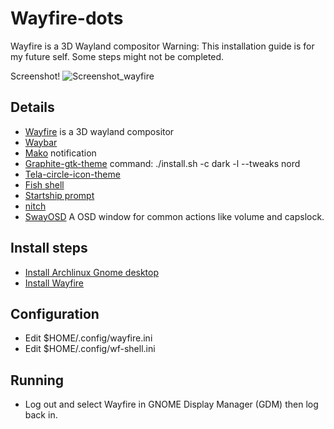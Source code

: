 # Wayfire-dots
Wayfire is a 3D Wayland compositor
Warning: This installation guide is for my future self. Some steps might not be completed.

Screenshot!
![Screenshot_wayfire](https://github.com/bluebyt/Wayfire-dots/assets/18442224/2eda9c5a-5ff6-4a32-84dc-deb604d36761)

## Details
- [Wayfire](https://github.com/WayfireWM/wayfire) is a 3D wayland compositor
- [Waybar](https://github.com/Alexays/Waybar)
- [Mako](https://github.com/emersion/mako) notification
- [Graphite-gtk-theme](https://github.com/vinceliuice/Graphite-gtk-theme) command: ./install.sh -c dark -l --tweaks nord
- [Tela-circle-icon-theme](https://github.com/vinceliuice/Tela-circle-icon-theme#tela-circle-icon-theme)
- [Fish shell](https://github.com/fish-shell/fish-shell)
- [Startship prompt](https://starship.rs/)
- [nitch](https://github.com/ssleert/nitch)
- [SwayOSD](https://github.com/ErikReider/SwayOSD) A OSD window for common actions like volume and capslock.

## Install steps

- [Install Archlinux Gnome desktop](https://www.youtube.com/watch?v=3ndsDxlkTrw)
- [Install Wayfire](https://github.com/WayfireWM/wf-install)

## Configuration
- Edit $HOME/.config/wayfire.ini
- Edit $HOME/.config/wf-shell.ini


## Running
- Log out and select Wayfire in GNOME Display Manager (GDM) then log back in.
